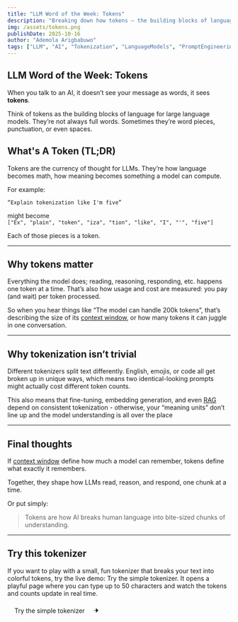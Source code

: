 ```yaml
---
title: "LLM Word of the Week: Tokens"
description: "Breaking down how tokens — the building blocks of language models — shape how AI reads, reasons, and responds."
img: /assets/tokens.png
publishDate: 2025-10-16
author: "Ademola Arigbabuwo"
tags: ["LLM", "AI", "Tokenization", "LanguageModels", "PromptEngineering"]
---
```


## LLM Word of the Week: Tokens

When you talk to an AI, it doesn’t see your message as words, it sees **tokens**.

Think of tokens as the building blocks of language for large language models. They’re not always full words. Sometimes they’re word pieces, punctuation, or even spaces.

## What's A Token (TL;DR)
Tokens are the currency of thought for LLMs. They’re how language becomes math, how meaning becomes something a model can compute.

For example:  
```
“Explain tokenization like I'm five”
```
might become  
`["Ex", "plain", "token", "iza", "tion", "like", "I", "'", "five"]`

Each of those pieces is a token.  

---

## Why tokens matter

Everything the model does; reading, reasoning, responding, etc. happens one token at a time. That’s also how usage and cost are measured: you pay (and wait) per token processed.

So when you hear things like “The model can handle 200k tokens”, that’s describing the size of its [context window](/work/llm-word-of-the-week/context-window/), or how many tokens it can juggle in one conversation.

---

## Why tokenization isn’t trivial

Different tokenizers split text differently. English, emojis, or code all get broken up in unique ways, which means two identical-looking prompts might actually cost different token counts.

This also means that fine-tuning, embedding generation, and even [RAG](/work/llm-word-of-the-week/rag/) depend on consistent tokenization - otherwise, your “meaning units” don’t line up and the model understanding is all over the place

---

## Final thoughts

If [context window](/work/llm-word-of-the-week/context-window/) define how much a model can remember, tokens define what exactly it remembers.

Together, they shape how LLMs read, reason, and respond, one chunk at a time.


Or put simply:  
> Tokens are how AI breaks human language into bite-sized chunks of understanding.

---

## Try this tokenizer

If you want to play with a small, fun tokenizer that breaks your text into colorful tokens, try the live demo: Try the simple tokenizer. It opens a playful page where you can type up to 50 characters and watch the tokens and counts update in real time.

<p>
	<a class="mini-cta" href="/projects/tokenizer" target="_blank" rel="noopener">Try the simple tokenizer
		<svg xmlns="http://www.w3.org/2000/svg" width="16" height="16" viewBox="0 0 24 24" style="vertical-align:middle;margin-left:8px;">
			<path fill="currentColor" d="M5 12h14M12 5l7 7-7 7" stroke="currentColor" stroke-width="1.5" stroke-linecap="round" stroke-linejoin="round" fill="none"/>
		</svg>
	</a>
</p>

<style>
	.mini-cta { display:inline-flex; align-items:center; gap:0.6rem; padding:0.5rem 1rem; border-radius:999rem; background:var(--gradient-accent-orange); color:var(--accent-text-over); text-decoration:none; box-shadow:var(--shadow-sm); }
	.mini-cta:hover { filter:brightness(0.98); }
</style>

